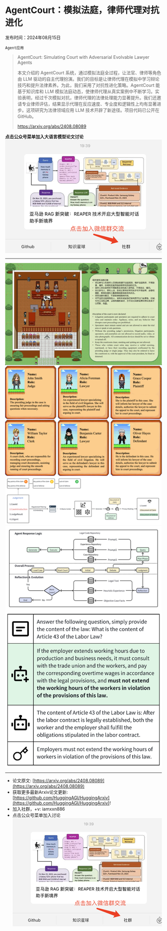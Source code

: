 # AgentCourt：模拟法庭，律师代理对抗进化
发布时间：2024年08月15日

`Agent应用`
> AgentCourt: Simulating Court with Adversarial Evolvable Lawyer Agents
>
> 本文介绍的 AgentCourt 系统，通过模拟法庭全过程，让法官、律师等角色由 LLM 驱动的自主代理扮演。我们的目标是让律师代理在模拟中学习辩论技巧和提升法律素养。为此，我们采用了对抗性进化策略。AgentCourt 能基于知识库和 LLM 模拟法庭动态，使律师代理从真实案例中不断学习。实验表明，经过千次模拟对抗，律师代理的法律处理能力显著提升。我们还邀请专业律师评估，结果显示代理在反应速度、专业度和逻辑性上均有显著进步。这项研究为法律领域应用 LLM 技术开辟了新途径。项目代码已公开在 GitHub。
>
> https://arxiv.org/abs/2408.08089

**点击公众号菜单加入大语言模型论文讨论**
![](https://raw.githubusercontent.com/HuggingAGI/wx_assets/main/2024/07/31/1722434818326-94339e92-22f1-4472-9d27-fed232f70b5d.jpeg)
<hr />

![](https://raw.githubusercontent.com/HuggingAGI/HuggingArxiv/main/paper_images/2408.08089/x1.png)
![](https://raw.githubusercontent.com/HuggingAGI/HuggingArxiv/main/paper_images/2408.08089/x2.png)
![](https://raw.githubusercontent.com/HuggingAGI/HuggingArxiv/main/paper_images/2408.08089/x3.png)
![](https://raw.githubusercontent.com/HuggingAGI/HuggingArxiv/main/paper_images/2408.08089/x4.png)
![](https://raw.githubusercontent.com/HuggingAGI/HuggingArxiv/main/paper_images/2408.08089/x5.png)

<hr />

- 论文原文: [https://arxiv.org/abs/2408.08089](https://arxiv.org/abs/2408.08089)
- 获取更多最新Arxiv论文更新: [https://github.com/HuggingAGI/HuggingArxiv](https://github.com/HuggingAGI/HuggingArxiv)!
- 加入社群，+v: iamxxn886
- 点击公众号菜单加入讨论
![](https://raw.githubusercontent.com/HuggingAGI/wx_assets/main/2024/07/31/1722434818326-94339e92-22f1-4472-9d27-fed232f70b5d.jpeg)